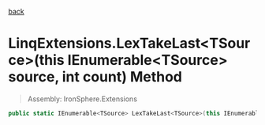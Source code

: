 ﻿

[back](/IronSphere.Extensions/types/LinqExtensions)

# LinqExtensions.LexTakeLast&lt;TSource&gt;(this IEnumerable&lt;TSource&gt; source, int count) Method

> Assembly: IronSphere.Extensions

```csharp
public static IEnumerable<TSource> LexTakeLast<TSource>(this IEnumerable<TSource> source, int count);
```



 